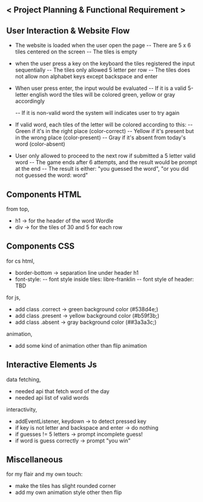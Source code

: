 ## < Project Planning & Functional Requirement >

## User Interaction & Website Flow

- The website is loaded when the user open the page
  -- There are 5 x 6 tiles centered on the screen
  -- The tiles is empty

- when the user press a key on the keyboard the tiles registered the input sequentially
  -- The tiles only allowed 5 letter per row
  -- The tiles does not allow non alphabet keys except backspace and enter

- When user press enter, the input would be evaluated
  -- If it is a valid 5-letter english word the tiles will be colored green, yellow or gray accordingly

  -- If it is non-valid word the system will indicates user to try again

- If valid word, each tiles of the letter will be colored according to this:
  -- Green if it's in the right place (color-correct)
  -- Yellow if it's present but in the wrong place (color-present)
  -- Gray if it's absent from today's word (color-absent)

- User only allowed to proceed to the next row if submitted a 5 letter valid word
  -- The game ends after 6 attempts, and the result would be prompt at the end
  -- The result is either: "you guessed the word", "or you did not guessed the word: word"

## Components HTML

from top,

- h1 -> for the header of the word Wordle
- div -> for the tiles of 30 and 5 for each row

## Components CSS

for cs html,

- border-bottom -> separation line under header h1
- font-style:
  -- font style inside tiles: libre-franklin
  -- font style of header: TBD

for js,

- add class .correct -> green background color (#538d4e;)
- add class .present -> yellow background color (#b59f3b;)
- add class .absent -> gray background color (##3a3a3c;)

animation,

- add some kind of animation other than flip animation

## Interactive Elements Js

data fetching,

- needed api that fetch word of the day
- needed api list of valid words

interactivity,

- addEventListener, keydown -> to detect pressed key
- if key is not letter and backspace and enter -> do nothing
- if guesses != 5 letters -> prompt incomplete guess!
- if word is guess correctly -> prompt "you win"

## Miscellaneous

for my flair and my own touch:

- make the tiles has slight rounded corner
- add my own animation style other then flip
